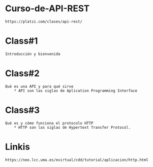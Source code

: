 # Curso-de-API-REST
    https://platzi.com/clases/api-rest/
# Class#1
    Introducción y bienvenida
# Class#2
    Qué es una API y para qué sirve
        * API son las siglas de Aplication Programming Interface
# Class#3
    Qué es y cómo funciona el protocolo HTTP
        * HTTP son las siglas de Hypertext Transfer Protocol.
# Linkis
    https://neo.lcc.uma.es/evirtual/cdd/tutorial/aplicacion/http.html